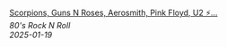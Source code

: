 <!--2025-01-19 08:00:26-->
<div class="yb">
  <a class="nodecor" href="/index.html?rok/scorpions_guns_n_roses_aerosmith_pink_floyd_u2_classic_rock_playlist_70s_80s_90s_compilation">
    <img class="preview" data-videoid="dCPjQpGuvc8" src="https://i1.ytimg.com/vi/dCPjQpGuvc8/hqdefault.jpg" align="middle" alt="">
  </a>
  <div class="inlbl text">
    <a class="nodecor" href="/index.html?rok/scorpions_guns_n_roses_aerosmith_pink_floyd_u2_classic_rock_playlist_70s_80s_90s_compilation">Scorpions, Guns N Roses, Aerosmith, Pink Floyd, U2 ⚡...</a><br>
    <i class="smaller2">80's Rock N Roll</i><br>
    <i class="smaller3">2025-01-19</i>
  </div>
</div>

